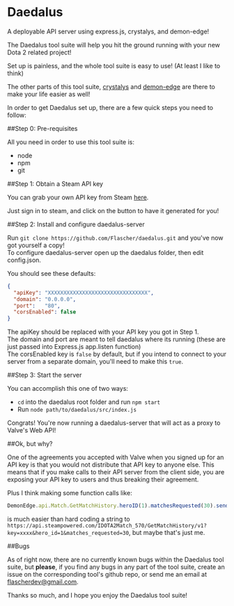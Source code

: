 # Daedalus
A deployable API server using express.js, crystalys, and demon-edge!

The Daedalus tool suite will help you hit the ground running with your new Dota 2 related project!

Set up is painless, and the whole tool suite is easy to use! (At least I like to think)

The other parts of this tool suite, [crystalys](https://github.com/Flascher/crystalys) and [demon-edge](https://github.com/Flascher/demon-edge) are there to make your life easier as well!

In order to get Daedalus set up, there are a few quick steps you need to follow:

##Step 0: Pre-requisites

All you need in order to use this tool suite is:

* node
* npm
* git

##Step 1: Obtain a Steam API key

You can grab your own API key from Steam [here](https://steamcommunity.com/dev/apikey).

Just sign in to steam, and click on the button to have it generated for you!


##Step 2: Install and configure daedalus-server

Run `git clone https://github.com/Flascher/daedalus.git` and you've now got yourself a copy!  
To configure daedalus-server open up the daedalus folder, then edit config.json.

You should see these defaults:

```json
{
  "apiKey": "XXXXXXXXXXXXXXXXXXXXXXXXXXXXXXXX",
  "domain": "0.0.0.0",
  "port":   "80",
  "corsEnabled": false
}
```

The apiKey should be replaced with your API key you got in Step 1.  
The domain and port are meant to tell daedalus where its running (these are just passed into Express.js app.listen function)  
The corsEnabled key is `false` by default, but if you intend to connect to your server from a separate domain, you'll need to make this `true`.  

##Step 3: Start the server

You can accomplish this one of two ways:

* `cd` into the daedalus root folder and run `npm start`
* Run `node path/to/daedalus/src/index.js`

Congrats! You're now running a daedalus-server that will act as a proxy to Valve's Web API!

##Ok, but why?

One of the agreements you accepted with Valve when you signed up for an API key is that you would not distribute that API key to anyone else. This means that if you make calls to their API server from the client side, you are exposing your API key to users and thus breaking their agreement.

Plus I think making some function calls like:

```javascript
DemonEdge.api.Match.GetMatchHistory.heroID(1).matchesRequested(30).sendRequest();
```

is much easier than hard coding a string to `https://api.steampowered.com/IDOTA2Match_570/GetMatchHistory/v1?key=xxxx&hero_id=1&matches_requested=30`, but maybe that's just me.

##Bugs

As of right now, there are no currently known bugs within the Daedalus tool suite, but **please**, if you find any bugs in any part of the tool suite, create an issue on the corresponding tool's github repo, or send me an email at flascherdev@gmail.com.

Thanks so much, and I hope you enjoy the Daedalus tool suite!
